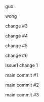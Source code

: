 guo

wong

change #3

change #4

change #5


change #6


Issue1 change 1


main commit #1

main commit #2

main commit #3